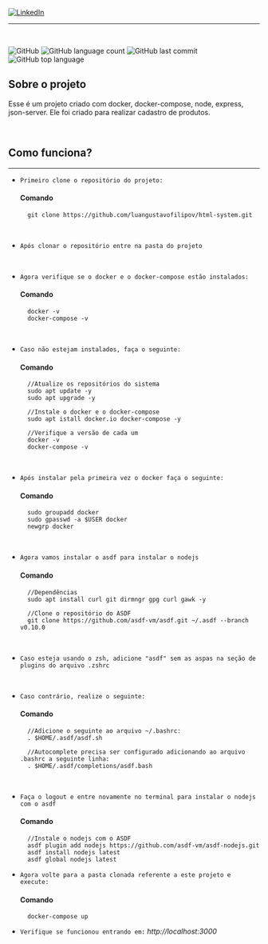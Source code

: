[![LinkedIn](https://img.shields.io/badge/LinkedIn-0077B5?style=for-the-badge&logo=linkedin&logoColor=white)](https://www.linkedin.com/in/luan-gustavo-altruda-filipov-04360419a/)

<hr>

<br>

![GitHub](https://img.shields.io/github/license/luangustavofilipov/html-system) ![GitHub language count](https://img.shields.io/github/languages/count/luangustavofilipov/html-system) ![GitHub last commit](https://img.shields.io/github/last-commit/luangustavofilipov/html-system) ![GitHub top language](https://img.shields.io/github/languages/top/luangustavofilipov/html-system)

## Sobre o projeto

<p>
    Esse é um projeto criado com docker, docker-compose, node, express, json-server. Ele foi criado para realizar cadastro de produtos.
</p>


</br>

## Como funciona?

<hr>

* `Primeiro clone o repositório do projeto:`
  #### Comando
        git clone https://github.com/luangustavofilipov/html-system.git
  
<br>

* `Após clonar o repositório entre na pasta do projeto`

<br>

* `Agora verifique se o docker e o docker-compose estão instalados:`
    #### Comando
        docker -v
        docker-compose -v
    
<br>

* `Caso não estejam instalados, faça o seguinte:`
    #### Comando

        //Atualize os repositórios do sistema
        sudo apt update -y
        sudo apt upgrade -y

        //Instale o docker e o docker-compose
        sudo apt istall docker.io docker-compose -y
        
        //Verifique a versão de cada um
        docker -v
        docker-compose -v
<br>

* `Após instalar pela primeira vez o docker faça o seguinte:`
    #### Comando
        sudo groupadd docker
        sudo gpasswd -a $USER docker
        newgrp docker

<br>

* `Agora vamos instalar o asdf para instalar o nodejs`
    #### Comando
        //Dependências
    	sudo apt install curl git dirmngr gpg curl gawk -y

        //Clone o repositório do ASDF
        git clone https://github.com/asdf-vm/asdf.git ~/.asdf --branch v0.10.0
 
 <br>

 * `Caso esteja usando o zsh, adicione "asdf" sem as aspas na seção de plugins do arquivo .zshrc`
  
<br>

* `Caso contrário, realize o seguinte:`
    #### Comando
        //Adicione o seguinte ao arquivo ~/.bashrc:
        . $HOME/.asdf/asdf.sh

        //Autocomplete precisa ser configurado adicionando ao arquivo .bashrc a seguinte linha:
        . $HOME/.asdf/completions/asdf.bash

<br>

* `Faça o logout e entre novamente no terminal para instalar o nodejs  com o asdf`
    #### Comando
        //Instale o nodejs com o ASDF
        asdf plugin add nodejs https://github.com/asdf-vm/asdf-nodejs.git
        asdf install nodejs latest
        asdf global nodejs latest

* `Agora volte para a pasta clonada referente a este projeto e execute:`
    #### Comando
        docker-compose up

* `Verifique se funcionou entrando em:` <i>http://localhost:3000</i>